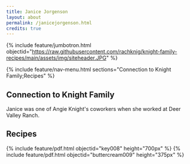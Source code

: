 ```yaml
---
title: Janice Jorgenson
layout: about
permalink: /janicejorgenson.html
credits: true
---
```


{% include feature/jumbotron.html objectid="https://raw.githubusercontent.com/rachknig/knight-family-recipes/main/assets/img/siteheader.JPG" %}

{% include feature/nav-menu.html sections="Connection to Knight Family;Recipes" %}

## Connection to Knight Family

Janice was one of Angie Knight's coworkers when she worked at Deer Valley Ranch.

## Recipes

{% include feature/pdf.html objectid="key008" height="700px" %}
{% include feature/pdf.html objectid="buttercream009" height="375px" %}
